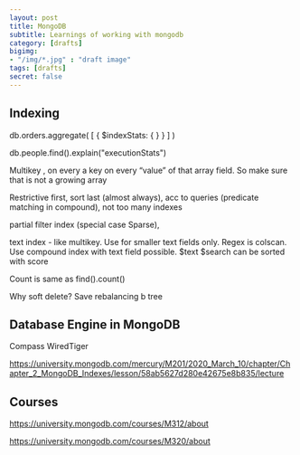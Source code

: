 ```yaml
---
layout: post
title: MongoDB
subtitle: Learnings of working with mongodb
category: [drafts] 
bigimg: 
- "/img/*.jpg" : "draft image"
tags: [drafts]
secret: false
---
```



## Indexing

db.orders.aggregate( [ { $indexStats: { } } ] )

db.people.find().explain("executionStats")

Multikey , on every a key on every “value” of that array field. So make sure that is not a growing array


Restrictive first, sort last (almost always), acc to queries (predicate matching in compound), not too many indexes

partial filter index (special case Sparse), 

text index - like multikey. Use for smaller text fields only. Regex is colscan. Use compound index with text field possible. $text $search can be sorted with score

Count is same as find().count()



Why soft delete?
Save rebalancing b tree

## Database Engine in MongoDB

Compass
WiredTiger

https://university.mongodb.com/mercury/M201/2020_March_10/chapter/Chapter_2_MongoDB_Indexes/lesson/58ab5627d280e42675e8b835/lecture


## Courses

https://university.mongodb.com/courses/M312/about

https://university.mongodb.com/courses/M320/about